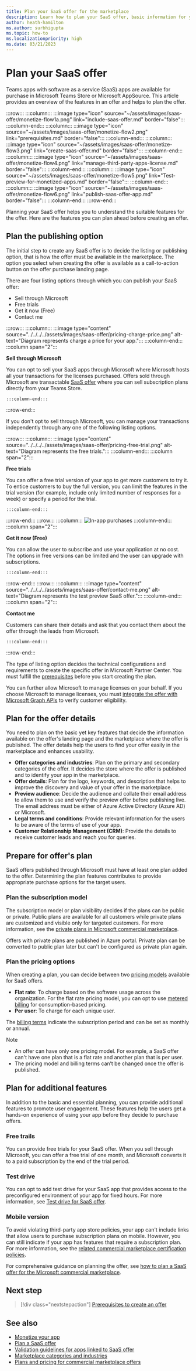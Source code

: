 ```yaml
---
title: Plan your SaaS offer for the marketplace
description: Learn how to plan your SaaS offer, basic information for your plan, and about the features and its functionalities.
author: heath-hamilton
ms.author: surbhigupta
ms.topic: how-to
ms.localizationpriority: high
ms.date: 03/21/2023
---
```


# Plan your SaaS offer

Teams apps with software as a service (SaaS) apps are available for purchase in Microsoft Teams Store or Microsoft AppSource. This article provides an overview of the features in an offer and helps to plan the offer.

:::row:::
   :::column:::
      :::image type="icon" source="~/assets/images/saas-offer/monetize-flow1a.png" link="include-saas-offer.md" border="false":::
   :::column-end:::
   :::column:::
      :::image type="icon" source="~/assets/images/saas-offer/monetize-flow2.png" link="prerequisites.md" border="false":::
   :::column-end:::
   :::column:::
      :::image type="icon" source="~/assets/images/saas-offer/monetize-flow3.png" link="create-saas-offer.md" border="false":::
   :::column-end:::
   :::column:::
      :::image type="icon" source="~/assets/images/saas-offer/monetize-flow4.png" link="manage-third-party-apps-license.md" border="false":::
   :::column-end:::
   :::column:::
      :::image type="icon" source="~/assets/images/saas-offer/monetize-flow5.png" link="Test-preview-for-monetized-apps.md" border="false":::
   :::column-end:::
   :::column:::
      :::image type="icon" source="~/assets/images/saas-offer/monetize-flow6.png" link="publish-saas-offer-app.md" border="false":::
   :::column-end:::
:::row-end:::

Planning your SaaS offer helps you to understand the suitable features for the offer. Here are the features you can plan ahead before creating an offer.

## Plan the publishing option

The initial step to create any SaaS offer is to decide the listing or publishing option, that is how the offer must be available in the marketplace. The option you select when creating the offer is available as a call-to-action button on the offer purchase landing page.

There are four listing options through which you can publish your SaaS offer:

* Sell through Microsoft
* Free trials
* Get it now (Free)
* Contact me

:::row:::
    :::column:::
        :::image type="content" source="../../../../assets/images/saas-offer/pricing-charge-price.png" alt-text="Diagram represents charge a price for your app.":::
    :::column-end:::
    :::column span="2":::

**Sell through Microsoft**

You can opt to sell your SaaS apps through Microsoft where Microsoft hosts all your transactions for the licenses purchased. Offers sold through Microsoft are transactable [SaaS offer](~/concepts/deploy-and-publish/appsource/prepare/include-saas-offer.md) where you can sell subscription plans directly from your Teams Store.

    :::column-end:::
:::row-end:::

If you don't opt to sell through Microsoft, you can manage your transactions independently through any one of the following listing options.

:::row:::
    :::column:::
     :::image type="content" source="../../../../assets/images/saas-offer/pricing-free-trial.png" alt-text="Diagram represents the free trials.":::
    :::column-end:::
    :::column span="2":::

**Free trials**

You can offer a free trial version of your app to get more customers to try it. To entice customers to buy the full version, you can limit the features in the trial version (for example, include only limited number of responses for a week) or specify a period for the trial.

    :::column-end:::
:::row-end:::
:::row:::
    :::column:::
        ![In-app purchases](~/assets/images/saas-offer/pricing-in-app-purchases.png)
    :::column-end:::
    :::column span="2":::

**Get it now (Free)**

You can allow the user to subscribe and use your application at no cost. The options in free versions can be limited and the user can upgrade with subscriptions.

    :::column-end:::
:::row-end:::
:::row:::
    :::column:::
        :::image type="content" source="../../../../assets/images/saas-offer/contact-me.png" alt-text="Diagram represents the test preview SaaS offer.":::
    :::column-end:::
    :::column span="2":::

**Contact me**

Customers can share their details and ask that you contact them about the offer through the leads from Microsoft.

    :::column-end:::
:::row-end:::

The type of listing option decides the technical configurations and requirements to create the specific offer in Microsoft Partner Center. You must fulfill the [prerequisites](prerequisites.md) before you start creating the plan.

You can further allow Microsoft to manage licenses on your behalf. If you choose Microsoft to manage licenses, you must [integrate the offer with Microsoft Graph APIs](prerequisites.md#integrate-with-graph-usagerights-api) to verify customer eligibility.

## Plan for the offer details

You need to plan on the basic yet key features that decide the information available on the offer's landing page and the marketplace where the offer is published. The offer details help the users to find your offer easily in the marketplace and enhances usability.

* **Offer categories and industries**: Plan on the primary and secondary categories of the offer. It decides the store where the offer is published and to identify your app in the marketplace.
* **Offer details**: Plan for the logo, keywords, and description that helps to improve the discovery and value of your offer in the marketplace.
* **Preview audience**: Decide the audience and collate their email address to allow them to use and verify the preview offer before publishing live. The email address must be either of Azure Active Directory (Azure AD) or Microsoft.
* **Legal terms and conditions**: Provide relevant information for the users to be aware of the terms of use of your app.
* **Customer Relationship Management (CRM)**: Provide the details to receive customer leads and reach you for queries.

## Prepare for offer's plan

SaaS offers published through Microsoft must have at least one plan added to the offer. Determining the plan features contributes to provide appropriate purchase options for the target users.

### Plan the subscription model

The subscription model or plan visibility decides if the plans can be public or private. Public plans are available for all customers while private plans are customized and visible only for targeted customers. For more information, see the [private plans in Microsoft commercial marketplace](/partner-center/marketplace/private-plans?branch=main).

Offers with private plans are published in Azure portal. Private plan can be converted to public plan later but can't be configured as private plan again.

### Plan the pricing options

When creating a plan, you can decide between two [pricing models](/partner-center/marketplace/plan-saas-offer?branch=main) available for SaaS offers.

* **Flat rate**: To charge based on the software usage across the organization. For the flat rate pricing model, you can opt to use [metered billing](/partner-center/marketplace/plans-pricing?branch=main) for consumption-based pricing.
* **Per user**: To charge for each unique user.

The [billing terms](/partner-center/marketplace/plan-saas-offer?branch=main) indicate the subscription period and can be set as monthly or annual.

> [!NOTE]
>
> * An offer can have only one pricing model. For example, a SaaS offer can't have one plan that is a flat rate and another plan that is per user.
> * The pricing model and billing terms can’t be changed once the offer is published.

## Plan for additional features

In addition to the basic and essential planning, you can provide additional features to promote user engagement. These features help the users get a hands-on experience of using your app before they decide to purchase offers.

### Free trails

You can provide free trials for your SaaS offer. When you sell through Microsoft, you can offer a free trial of one month, and Microsoft converts it to a paid subscription by the end of the trial period.

### Test drive

You can opt to add test drive for your SaaS app that provides access to the preconfigured environment of your app for fixed hours. For more information, see [Test drive for SaaS offer](/partner-center/marketplace/create-new-saas-offer).

### Mobile version

To avoid violating third-party app store policies, your app can't include links that allow users to purchase subscription plans on mobile. However, you can still indicate if your app has features that require a subscription plan. For more information, see the [related commercial marketplace certification policies](/legal/marketplace/certification-policies).

For comprehensive guidance on planning the offer, see [how to plan a SaaS offer for the Microsoft commercial marketplace](/azure/marketplace/plan-saas-offer).

## Next step

> [!div class="nextstepaction"]
> [Prerequisites to create an offer](prerequisites.md)

## See also

* [Monetize your app](monetize-overview.md)
* [Plan a SaaS offer](/partner-center/marketplace/plan-saas-offer)
* [Validation guidelines for apps linked to SaaS offer](teams-store-validation-guidelines.md#apps-linked-to-saas-offer)
* [Marketplace categories and industries](/partner-center/marketplace/marketplace-categories-industries)
* [Plans and pricing for commercial marketplace offers](/partner-center/marketplace/plans-pricing)
